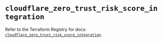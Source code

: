 # `cloudflare_zero_trust_risk_score_integration`

Refer to the Terraform Registry for docs: [`cloudflare_zero_trust_risk_score_integration`](https://registry.terraform.io/providers/cloudflare/cloudflare/4.51.0/docs/resources/zero_trust_risk_score_integration).
